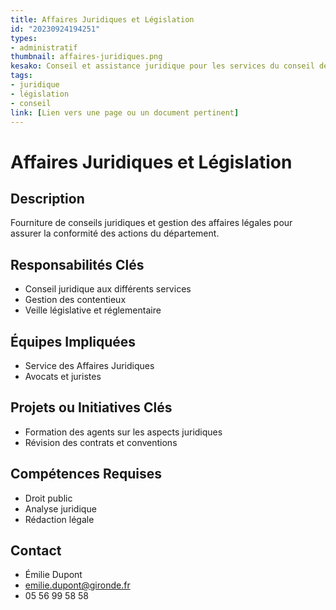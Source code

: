 ```yaml
---
title: Affaires Juridiques et Législation
id: "20230924194251"
types:
- administratif
thumbnail: affaires-juridiques.png
kesako: Conseil et assistance juridique pour les services du conseil départemental.
tags:
- juridique
- législation
- conseil
link: [Lien vers une page ou un document pertinent]
---
```

# Affaires Juridiques et Législation

## Description
Fourniture de conseils juridiques et gestion des affaires légales pour assurer la conformité des actions du département.

## Responsabilités Clés
- Conseil juridique aux différents services
- Gestion des contentieux
- Veille législative et réglementaire

## Équipes Impliquées
- Service des Affaires Juridiques
- Avocats et juristes

## Projets ou Initiatives Clés
- Formation des agents sur les aspects juridiques
- Révision des contrats et conventions

## Compétences Requises
- Droit public
- Analyse juridique
- Rédaction légale

## Contact
- Émilie Dupont
- emilie.dupont@gironde.fr
- 05 56 99 58 58

